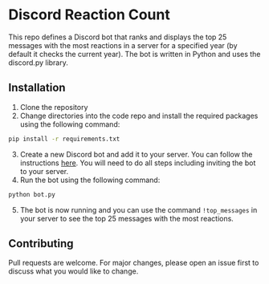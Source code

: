 # Discord Reaction Count

This repo defines a Discord bot that ranks and displays the top 25 messages with the most reactions in a server for a specified year (by default it checks the current year). The bot is written in Python and uses the discord.py library.

## Installation

1. Clone the repository
2. Change directories into the code repo and install the required packages using the following command:

```bash
pip install -r requirements.txt
```

3. Create a new Discord bot and add it to your server. You can follow the instructions [here](https://discordpy.readthedocs.io/en/stable/discord.html). You will need to do all steps including inviting the bot to your server.
4. Run the bot using the following command:

```bash
python bot.py
```

5. The bot is now running and you can use the command `!top_messages` in your server to see the top 25 messages with the most reactions.

## Contributing

Pull requests are welcome. For major changes, please open an issue first to discuss what you would like to change.
